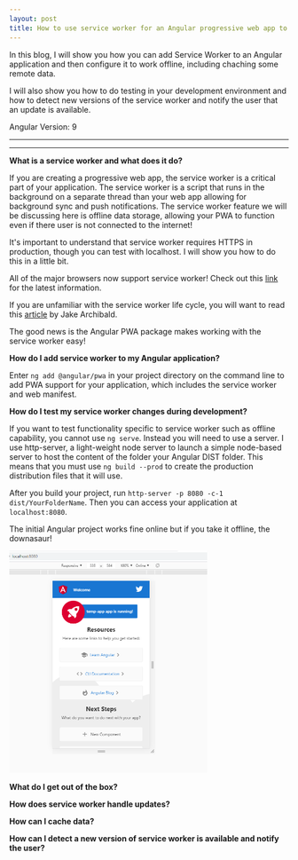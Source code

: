 ```yaml
---
layout: post
title: How to use service worker for an Angular progressive web app to work offline
---
```


In this blog, I will show you how you can add Service Worker to an Angular application and then configure it to work offline, including chaching some remote data.   

I will also show you how to do testing in your development environment and how to detect new versions of the service worker and notify the user that an update is available. 

Angular Version: 9

----
****

**What is a service worker and what does it do?**

If you are creating a progressive web app, the service worker is a critical part of your application.   The service worker is a script that runs in the background on a separate thread than your web app allowing for background sync and push notifications.  The service worker feature we will be discussing here is offline data storage, allowing your PWA to function even if there user is not connected to the internet!

It's important to understand that service worker requires HTTPS in production, though you can test with localhost.  I will show you how to do this in a little bit. 

All of the major browsers now support service worker!   Check out this [link](https://jakearchibald.github.io/isserviceworkerready/) for the latest information.

If you are unfamiliar with the service worker life cycle, you will want to read this [article](https://developers.google.com/web/fundamentals/primers/service-workers/lifecycle) by Jake Archibald.

The good news is the Angular PWA package makes working with the service worker easy!

**How do I add service worker to my Angular application?**

Enter `ng add @angular/pwa` in your project directory on the command line to add PWA support for your application, which includes the service worker and web manifest.  

**How do I test my service worker changes during development?**

If you want to test functionality specific to service worker such as offline capability, you cannot use `ng serve`.  Instead you will need to use a server.   I use http-server, a light-weight node server to launch a simple node-based server to host the content of the folder your Angular DIST folder.   This means that you must use  `ng build --prod` to create the production distribution files that it will use.   

After you build your project, run `http-server -p 8080 -c-1 dist/YourFolderName`.  Then you can access your application at `localhost:8080`.  

The initial Angular project works fine online but if you take it offline, the downasaur!

<img src="/images/initial-no-sw.png" height="400px">

**What do I get out of the box?**

**How does service worker handle updates?**

**How can I cache data?**

**How can I detect a new version of service worker is available and notify the user?**
